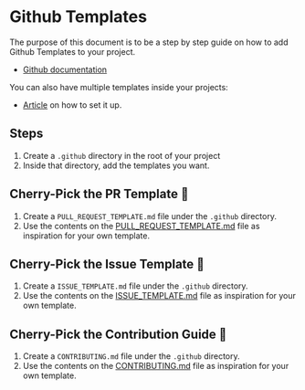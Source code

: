 # Github Templates

The purpose of this document is to be a step by step guide on how to add Github Templates to your project.

* [Github documentation](https://github.blog/2016-02-17-issue-and-pull-request-templates/)

You can also have multiple templates inside your projects:

* [Article](https://github.blog/2018-01-25-multiple-issue-and-pull-request-templates/) on how to set it up.

## Steps
1. Create a `.github` directory in the root of your project
2. Inside that directory, add the templates you want. 

## Cherry-Pick the PR Template 🍒
1. Create a `PULL_REQUEST_TEMPLATE.md` file under the `.github` directory.
2. Use the contents on the [PULL_REQUEST_TEMPLATE.md](../.github/PULL_REQUEST_TEMPLATE.md) file as inspiration for your own template. 

## Cherry-Pick the Issue Template 🍒
1. Create a `ISSUE_TEMPLATE.md` file under the `.github` directory.
2. Use the contents on the [ISSUE_TEMPLATE.md](../.github/ISSUE_TEMPLATE.md) file as inspiration for your own template. 

## Cherry-Pick the Contribution Guide 🍒
1. Create a `CONTRIBUTING.md` file under the `.github` directory.
2. Use the contents on the [CONTRIBUTING.md](../.github/CONTRIBUTING.md) file as inspiration for your own template. 
